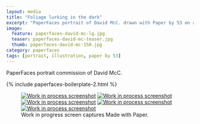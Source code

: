 ```yaml
---
layout: media
title: "Foliage lurking in the dark"
excerpt: "PaperFaces portrait of David McC. drawn with Paper by 53 on an iPad."
image: 
  feature: paperfaces-david-mc-lg.jpg
  teaser: paperfaces-david-mc-teaser.jpg
  thumb: paperfaces-david-mc-150.jpg
category: paperfaces
tags: [portrait, illustration, paper by 53]
---
```


PaperFaces portrait commission of David McC.

{% include paperfaces-boilerplate-2.html %}

<figure class="third">
  <a href="{{ site.url }}/images/paperfaces-david-mc-process-1-lg.jpg"><img src="{{ site.url }}/images/paperfaces-david-mc-process-1-600.jpg" alt="Work in process screenshot"></a>
  <a href="{{ site.url }}/images/paperfaces-david-mc-process-2-lg.jpg"><img src="{{ site.url }}/images/paperfaces-david-mc-process-2-600.jpg" alt="Work in process screenshot"></a>
  <a href="{{ site.url }}/images/paperfaces-david-mc-process-3-lg.jpg"><img src="{{ site.url }}/images/paperfaces-david-mc-process-3-600.jpg" alt="Work in process screenshot"></a>
  <a href="{{ site.url }}/images/paperfaces-david-mc-process-4-lg.jpg"><img src="{{ site.url }}/images/paperfaces-david-mc-process-4-600.jpg" alt="Work in process screenshot"></a>
  <a href="{{ site.url }}/images/paperfaces-david-mc-process-5-lg.jpg"><img src="{{ site.url }}/images/paperfaces-david-mc-process-5-600.jpg" alt="Work in process screenshot"></a>
  <figcaption>Work in progress screen captures Made with Paper.</figcaption>
</figure>